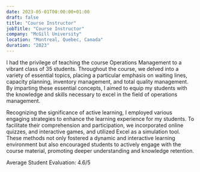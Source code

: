 ```yaml
---
date: 2023-05-01T00:00:00+01:00
draft: false
title: "Course Instructor"
jobTitle: "Course Instructor"
company: "McGill University"
location: "Montreal, Quebec, Canada"
duration: "2023"
---
```


I had the privilege of teaching the course Operations Management to a vibrant class of 35 students. Throughout the course, we delved into a variety of essential topics, placing a particular emphasis on waiting lines, capacity planning, inventory management, and total quality management. By imparting these essential concepts, I aimed to equip my students with the knowledge and skills necessary to excel in the field of operations management.

Recognizing the significance of active learning, I employed various engaging strategies to enhance the learning experience for my students. To facilitate their comprehension and participation, we incorporated online quizzes, and interactive games, and utilized Excel as a simulation tool. These methods not only fostered a dynamic and interactive learning environment but also encouraged students to actively engage with the course material, promoting deeper understanding and knowledge retention.

Average Student Evaluation: 4.6/5

